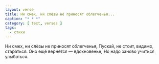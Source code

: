 ```yaml
---
layout: verse
title: Ни смех, ни слёзы не приносят облегченья...
caption: "* * *"
category: [ text, verses ]
tags:
  - стихи
---
```

Ни смех, ни слёзы не приносят облегченья,
Пускай, не стоит, видимо, стараться.
Оно ещё вернётся — вдохновенье,
Но надо заново учиться улыбаться.
